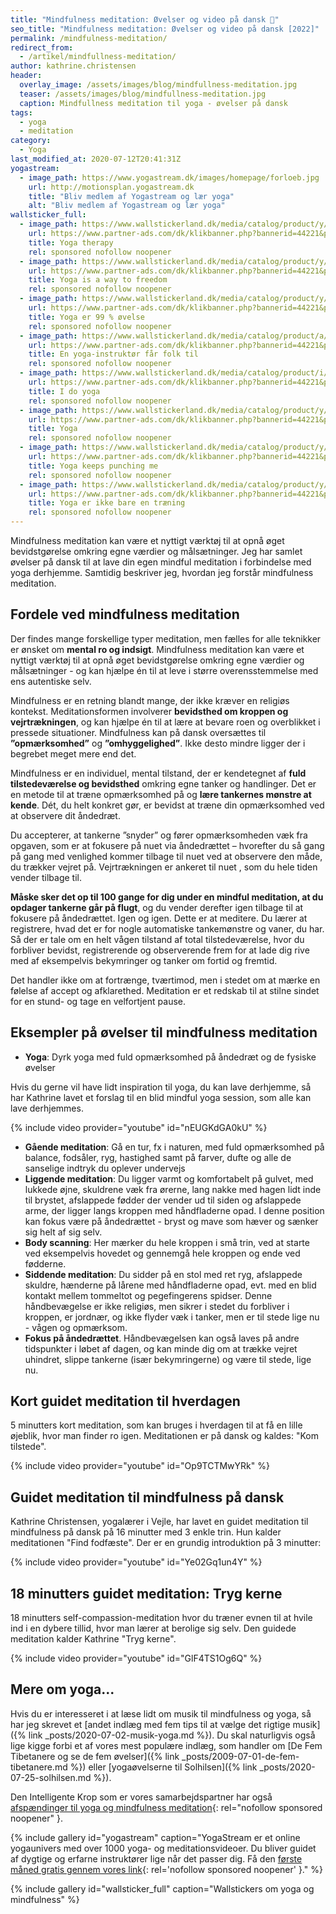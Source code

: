 ```yaml
---
title: "Mindfulness meditation: Øvelser og video på dansk 🧘"
seo_title: "Mindfulness meditation: Øvelser og video på dansk [2022]"
permalink: /mindfulness-meditation/
redirect_from:
  - /artikel/mindfullness-meditation/
author: kathrine.christensen
header:
  overlay_image: /assets/images/blog/mindfullness-meditation.jpg
  teaser: /assets/images/blog/mindfullness-meditation.jpg
  caption: Mindfullness meditation til yoga - øvelser på dansk
tags:
  - yoga
  - meditation
category:
  - Yoga
last_modified_at: 2020-07-12T20:41:31Z
yogastream:
  - image_path: https://www.yogastream.dk/images/homepage/forloeb.jpg
    url: http://motionsplan.yogastream.dk
    title: "Bliv medlem af Yogastream og lær yoga"
    alt: "Bliv medlem af Yogastream og lær yoga"
wallsticker_full:
  - image_path: https://www.wallstickerland.dk/media/catalog/product/y/o/yoga-therapy-danish.jpg
    url: https://www.partner-ads.com/dk/klikbanner.php?bannerid=44221&partnerid=28187&htmlurl=https://www.wallstickerland.dk/yoga-therapy-wallsticker
    title: Yoga therapy
    rel: sponsored nofollow noopener
  - image_path: https://www.wallstickerland.dk/media/catalog/product/y/o/yoga-is-a-way-to-freedom-danish.jpg
    url: https://www.partner-ads.com/dk/klikbanner.php?bannerid=44221&partnerid=28187&htmlurl=https://www.wallstickerland.dk/yoga-is-a-way-to-freedom-wallstick r
    title: Yoga is a way to freedom
    rel: sponsored nofollow noopener
  - image_path: https://www.wallstickerland.dk/media/catalog/product/y/o/yoga-is-99-_-practice-danish_3.jpg
    url: https://www.partner-ads.com/dk/klikbanner.php?bannerid=44221&partnerid=28187&htmlurl=https://www.wallstickerland.dk/yoga-er-99-ovelse-wallsticker
    title: Yoga er 99 % øvelse
    rel: sponsored nofollow noopener
  - image_path: https://www.wallstickerland.dk/media/catalog/product/a/-/a-yoga-instructor-gets-people-to-danish.jpg
    url: https://www.partner-ads.com/dk/klikbanner.php?bannerid=44221&partnerid=28187&htmlurl=https://www.wallstickerland.dk/en-yoga-instruktor-far-folk-til-wallsticker
    title: En yoga-instruktør får folk til
    rel: sponsored nofollow noopener
  - image_path: https://www.wallstickerland.dk/media/catalog/product/i/-/i-do-yoga-english.jpg
    url: https://www.partner-ads.com/dk/klikbanner.php?bannerid=44221&partnerid=28187&htmlurl=https://www.wallstickerland.dk/i-do-yoga-wallsticker
    title: I do yoga
    rel: sponsored nofollow noopener
  - image_path: https://www.wallstickerland.dk/media/catalog/product/y/o/yoga.jpg
    url: https://www.partner-ads.com/dk/klikbanner.php?bannerid=44221&partnerid=28187&htmlurl=https://www.wallstickerland.dk/yoga-wallsticker
    title: Yoga
    rel: sponsored nofollow noopener
  - image_path: https://www.wallstickerland.dk/media/catalog/product/y/o/yoga-keeps-punching-me.jpg
    url: https://www.partner-ads.com/dk/klikbanner.php?bannerid=44221&partnerid=28187&htmlurl=https://www.wallstickerland.dk/yoga-keeps-punching-me-wallsticker
    title: Yoga keeps punching me
    rel: sponsored nofollow noopener
  - image_path: https://www.wallstickerland.dk/media/catalog/product/y/o/yoga-is-not-just-a-workout-danish.jpg
    url: https://www.partner-ads.com/dk/klikbanner.php?bannerid=44221&partnerid=28187&htmlurl=https://www.wallstickerland.dk/yoga-er-ikke-bare-en-traening-wallsticker
    title: Yoga er ikke bare en træning
    rel: sponsored nofollow noopener
---
```


Mindfulness meditation kan være et nyttigt værktøj til at opnå øget bevidstgørelse omkring egne værdier og målsætninger. Jeg har samlet øvelser på dansk til at lave din egen mindful meditation i forbindelse med yoga derhjemme. Samtidig beskriver jeg, hvordan jeg forstår mindfulness meditation.

## Fordele ved mindfulness meditation

Der findes mange forskellige typer meditation, men fælles for alle teknikker er ønsket om **mental ro og indsigt**. Mindfulness meditation kan være et nyttigt værktøj til at opnå øget bevidstgørelse omkring egne værdier og målsætninger - og kan hjælpe én til at leve i større overensstemmelse med ens autentiske selv.

Mindfulness er en retning blandt mange, der ikke kræver en religiøs kontekst. Meditationsformen involverer **bevidsthed om kroppen og vejrtrækningen**, og kan hjælpe én til at lære at bevare roen og overblikket i pressede situationer. Mindfulness kan på dansk oversættes til **”opmærksomhed”** og **”omhyggelighed”**. Ikke desto mindre ligger der i begrebet meget mere end det.

Mindfulness er en individuel, mental tilstand, der er kendetegnet af **fuld tilstedeværelse og bevidsthed** omkring egne tanker og handlinger. Det er en metode til at træne opmærksomhed på og **lære tankernes mønstre at kende**. Dét, du helt konkret gør, er bevidst at træne din opmærksomhed ved at observere dit åndedræt.

Du accepterer, at tankerne ”snyder” og fører opmærksomheden væk fra opgaven, som er at fokusere på nuet via åndedrættet – hvorefter du så gang på gang med venlighed kommer tilbage til nuet ved at observere den måde, du trækker vejret på. Vejrtrækningen er ankeret til nuet , som du hele tiden vender tilbage til.

**Måske sker det op til 100 gange for dig under en mindful meditation, at du opdager tankerne går på flugt**, og du vender derefter igen tilbage til at fokusere på åndedrættet. Igen og igen. Dette er at meditere. Du lærer at registrere, hvad det er for nogle automatiske tankemønstre og vaner, du har. Så der er tale om en helt vågen tilstand af total tilstedeværelse, hvor du forbliver bevidst, registrerende og observerende frem for at lade dig rive med af eksempelvis bekymringer og tanker om fortid og fremtid.

Det handler ikke om at fortrænge, tværtimod, men i stedet om at mærke en følelse af accept og afklarethed. Meditation er et redskab til at stilne sindet for en stund- og tage en velfortjent pause.

## Eksempler på øvelser til mindfulness meditation

- **Yoga**: Dyrk yoga med fuld opmærksomhed på åndedræt og de fysiske øvelser

Hvis du gerne vil have lidt inspiration til yoga, du kan lave derhjemme, så har Kathrine lavet et forslag til en blid mindful yoga session, som alle kan lave derhjemmes.

{% include video provider="youtube" id="nEUGKdGA0kU" %}

- **Gående meditation**: Gå en tur, fx i naturen, med fuld opmærksomhed på balance, fodsåler, ryg, hastighed samt på farver, dufte og alle de sanselige indtryk du oplever undervejs
- **Liggende meditation**: Du ligger varmt og komfortabelt på gulvet, med lukkede øjne, skuldrene væk fra ørerne, lang nakke med hagen lidt inde til brystet, afslappede fødder der vender ud til siden og afslappede arme, der ligger langs kroppen med håndfladerne opad. I denne position kan fokus være på åndedrættet - bryst og mave som hæver og sænker sig helt af sig selv.
- **Body scanning**: Her mærker du hele kroppen i små trin, ved at starte ved eksempelvis hovedet og gennemgå hele kroppen og ende ved fødderne.
- **Siddende meditation**: Du sidder på en stol med ret ryg, afslappede skuldre, hænderne på lårene med håndfladerne opad, evt. med en blid kontakt mellem tommeltot og pegefingerens spidser. Denne håndbevægelse er ikke religiøs, men sikrer i stedet du forbliver i kroppen, er jordnær, og ikke flyder væk i tanker, men er til stede lige nu - vågen og opmærksom.
- **Fokus på åndedrættet**. Håndbevægelsen kan også laves på andre tidspunkter i løbet af dagen, og kan minde dig om at trække vejret uhindret, slippe tankerne (især bekymringerne) og være til stede, lige nu.

## Kort guidet meditation til hverdagen

5 minutters kort meditation, som kan bruges i hverdagen til at få en lille øjeblik, hvor man finder ro igen. Meditationen er på dansk og kaldes: "Kom tilstede".

{% include video provider="youtube" id="Op9TCTMwYRk" %}

## Guidet meditation til mindfulness på dansk

Kathrine Christensen, yogalærer i Vejle, har lavet en guidet meditation til mindfulness på dansk på 16 minutter med 3 enkle trin. Hun kalder meditationen "Find fodfæste". Der er en grundig introduktion på 3 minutter:

{% include video provider="youtube" id="Ye02Gq1un4Y" %}

## 18 minutters guidet meditation: Tryg kerne

18 minutters self-compassion-meditation hvor du træner evnen til at hvile ind i en dybere tillid, hvor man lærer at berolige sig selv. Den guidede meditation kalder Kathrine "Tryg kerne".

{% include video provider="youtube" id="GlF4TS1Og6Q" %}

##  Mere om yoga...

Hvis du er interesseret i at læse lidt om musik til mindfulness og yoga, så har jeg skrevet et [andet indlæg med fem tips til at vælge det rigtige musik]({% link _posts/2020-07-02-musik-yoga.md %}). Du skal naturligvis også lige kigge forbi et af vores mest populære indlæg, som handler om [De Fem Tibetanere og se de fem øvelser]({% link _posts/2009-07-01-de-fem-tibetanere.md %}) eller [yogaøvelserne til Solhilsen]({% link _posts/2020-07-25-solhilsen.md %}).

Den Intelligente Krop som er vores samarbejdspartner har også [afspændinger til yoga og mindfulness meditation](https://www.partner-ads.com/dk/klikbanner.php?partnerid=28187&bannerid=38484&htmlurl=https://www.denintelligentekrop.dk/interesse/yoga-og-meditation/yoga-og-meditation-musik-og-lyd-cd){: rel="nofollow sponsored noopener" }.

{% include gallery id="yogastream" caption="YogaStream er et online yogaunivers med over 1000 yoga- og meditationsvideoer. Du bliver guidet af dygtige og erfarne instruktører lige når det passer dig. Få den [første måned gratis gennem vores link](http://motionsplan.yogastream.dk){: rel='nofollow sponsored noopener' }." %}

{% include gallery id="wallsticker_full" caption="Wallstickers om yoga og mindfulness" %}
